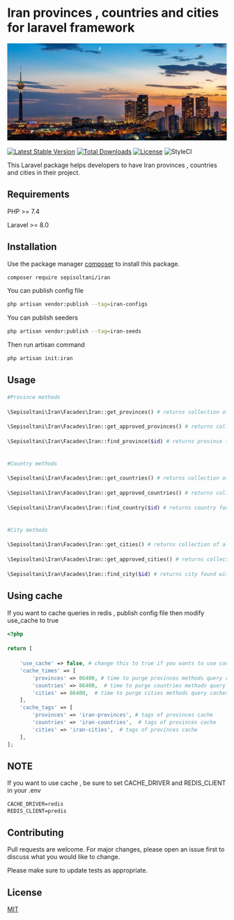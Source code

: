 # Iran provinces , countries and cities for laravel framework

![alt text](./cover.jpg "sepisoltani/iran")

[![Latest Stable Version](https://poser.pugx.org/sepisoltani/iran/v)](//packagist.org/packages/sepisoltani/iran)
[![Total Downloads](https://poser.pugx.org/sepisoltani/iran/downloads)](//packagist.org/packages/sepisoltani/iran)
[![License](https://poser.pugx.org/sepisoltani/iran/license)](//packagist.org/packages/sepisoltani/iran)
![StyleCI](https://github.styleci.io/repos/301969118/shield)

This Laravel package helps developers to have Iran provinces , countries and cities in their project.

## Requirements

PHP >= 7.4 

Laravel >= 8.0




## Installation

Use the package manager [composer](https://getcomposer.org/) to install this package.

```bash
composer require sepisoltani/iran
```

You can publish config file 

```bash
php artisan vendor:publish --tag=iran-configs
```

You can publish seeders 

```bash
php artisan vendor:publish --tag=iran-seeds
```

Then run artisan command
```bash
php artisan init:iran
```

## Usage

```php
#Province methods

\Sepisoltani\Iran\Facades\Iran::get_provinces() # returns collection of all provinces

\Sepisoltani\Iran\Facades\Iran::get_approved_provinces() # returns collection of approved provinces

\Sepisoltani\Iran\Facades\Iran::find_province($id) # returns province found with the $id 


#Country methods

\Sepisoltani\Iran\Facades\Iran::get_countries() # returns collection of all countries

\Sepisoltani\Iran\Facades\Iran::get_approved_countries() # returns collection of approved countries

\Sepisoltani\Iran\Facades\Iran::find_country($id) # returns country found with the $id 


#City methods

\Sepisoltani\Iran\Facades\Iran::get_cities() # returns collection of all cities

\Sepisoltani\Iran\Facades\Iran::get_approved_cities() # returns collection of approved cities

\Sepisoltani\Iran\Facades\Iran::find_city($id) # returns city found with the $id 

```
## Using cache
If you want to cache queries in redis , publish config file then modify use_cache to true

```php
<?php

return [

    'use_cache' => false, # change this to true if you wants to use cache
    'cache_times' => [
        'provinces' => 86400, # time to purge provinces methods query caches
        'countries' => 86400,  # time to purge countries methods query caches
        'cities' => 86400,  # time to purge cities methods query caches
    ],
    'cache_tags' => [
        'provinces' => 'iran-provinces', # tags of provinces cache
        'countries' => 'iran-countries',  # tags of provinces cache
        'cities' => 'iran-cities',  # tags of provinces cache
    ], 
];
```
## NOTE
If you want to use cache , 
be sure to set CACHE_DRIVER and REDIS_CLIENT in your .env

```
CACHE_DRIVER=redis
REDIS_CLIENT=predis
```


## Contributing
Pull requests are welcome. For major changes, please open an issue first to discuss what you would like to change.

Please make sure to update tests as appropriate.

## License
[MIT](https://choosealicense.com/licenses/mit/)
